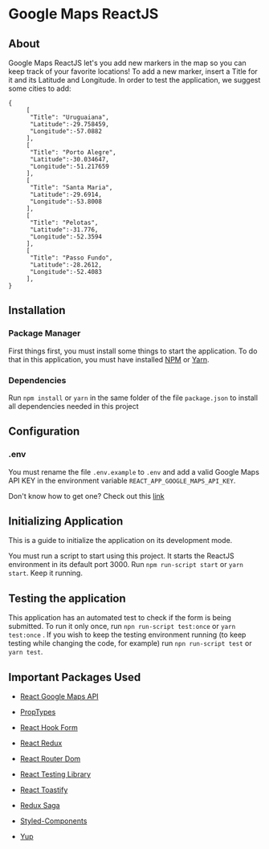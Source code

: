# Google Maps ReactJS

## About

Google Maps ReactJS let's you add new markers in the map so you can keep track of your favorite locations! To add a new marker, insert a Title for it and its Latitude and Longitude. In order to test the application, we suggest some cities to add:

```
{
	 [
	  "Title": "Uruguaiana",
	  "Latitude":-29.758459,
	  "Longitude":-57.0882
	 ],
	 [
	  "Title": "Porto Alegre",
	  "Latitude":-30.034647,
	  "Longitude":-51.217659
	 ],
	 [
	  "Title": "Santa Maria",
	  "Latitude":-29.6914,
	  "Longitude":-53.8008
	 ],
	 [
	  "Title": "Pelotas",
	  "Latitude":-31.776,
	  "Longitude":-52.3594
	 ],
	 [
	  "Title": "Passo Fundo",
	  "Latitude":-28.2612,
	  "Longitude":-52.4083
	 ],
}
```

## Installation

### Package Manager

First things first, you must install some things to start the application. To do that in this application, you must have installed [NPM](https://www.npmjs.com/) or [Yarn](https://classic.yarnpkg.com/en/).

### Dependencies

Run `npm install` or `yarn` in the same folder of the file `package.json` to install all dependencies needed in this project

## Configuration

### .env

You must rename the file `.env.example` to `.env` and add a valid Google Maps API KEY in the environment variable `REACT_APP_GOOGLE_MAPS_API_KEY`.

Don't know how to get one? Check out this [link](https://www.youtube.com/watch?v=1JNwpp5L4vM)

## Initializing Application

This is a guide to initialize the application on its development mode.

You must run a script to start using this project. It starts the ReactJS environment in its default port 3000. Run `npm run-script start` or `yarn start`. Keep it running.

## Testing the application

This application has an automated test to check if the form is being submitted. To run it only once, run `npn run-script test:once` or `yarn test:once` .
If you wish to keep the testing environment running (to keep testing while changing the code, for example) run `npn run-script test` or `yarn test`.

## Important Packages Used

- [React Google Maps API](https://www.npmjs.com/package/@react-google-maps/api)

- [PropTypes](https://www.npmjs.com/package/prop-types)

- [React Hook Form](https://react-hook-form.com/)

- [React Redux](https://redux.js.org/)

- [React Router Dom](https://reactrouter.com/web/guides/quick-start)

- [React Testing Library](https://testing-library.com/docs/react-testing-library/intro)

- [React Toastify](https://fkhadra.github.io/react-toastify/introduction/)

- [Redux Saga](https://redux-saga.js.org/)

- [Styled-Components](https://styled-components.com/)

- [Yup](https://github.com/jquense/yup)
